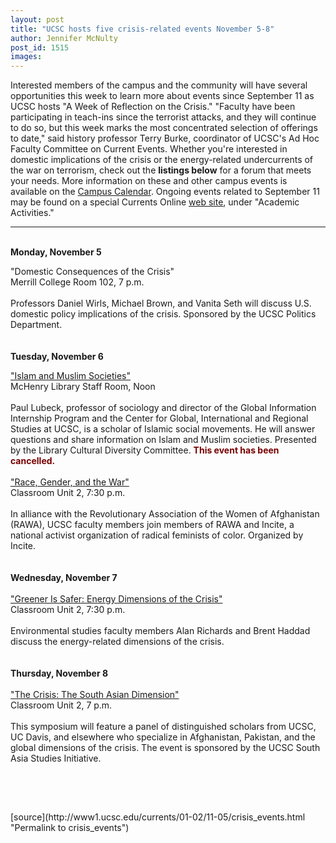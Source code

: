 ```yaml
---
layout: post
title: "UCSC hosts five crisis-related events November 5-8"
author: Jennifer McNulty
post_id: 1515
images:
---
```


<p>
  Interested members of the campus and the community will have several opportunities this week to learn more about events since September 11 as UCSC hosts "A Week of Reflection on the Crisis." "Faculty have been participating in teach-ins since the terrorist attacks, and they will continue to do so, but this week marks the most concentrated selection of offerings to date," said history professor Terry Burke, coordinator of UCSC's Ad Hoc Faculty Committee on Current Events. Whether you're interested in domestic implications of the crisis or the energy-related undercurrents of the war on terrorism, check out the <b>listings below</b> for a forum that meets your needs. More information on these and other campus events is available on the <a href="http://events.ucsc.edu/calendar/">Campus Calendar</a>. Ongoing events related to September 11 may be found on a special Currents Online <a href="http://www.ucsc.edu/currents/terrorist_crisis/">web site</a>, under "Academic Activities."
</p>
<hr>
<br>
<b>Monday, November 5</b>
<p>
  "Domestic Consequences of the Crisis"<br>
  Merrill College Room 102, 7 p.m.<br>
  <br>
  Professors Daniel Wirls, Michael Brown, and Vanita Seth will discuss U.S. domestic policy implications of the crisis. Sponsored by the UCSC Politics Department.<br>
  <br>
  <br>
  <b>Tuesday, November 6</b>
</p>
<p>
  <a href="../../terrorist_crisis/islam_11-06.html">"Islam and Muslim Societies"</a><br>
  McHenry Library Staff Room, Noon<br>
  <br>
  Paul Lubeck, professor of sociology and director of the Global Information Internship Program and the Center for Global, International and Regional Studies at UCSC, is a scholar of Islamic social movements. He will answer questions and share information on Islam and Muslim societies. Presented by the Library Cultural Diversity Committee. <font color="#770000"><b>This event has been cancelled.</b></font><br>
  <br>
  <a href="../../terrorist_crisis/race.gender.war_11-06.html">"Race, Gender, and the War"</a><br>
  Classroom Unit 2, 7:30 p.m.<br>
  <br>
  In alliance with the Revolutionary Association of the Women of Afghanistan (RAWA), UCSC faculty members join members of RAWA and Incite, a national activist organization of radical feminists of color. Organized by Incite.<br>
  <br>
  <br>
  <b>Wednesday, November 7</b><br>
  <br>
  <a href="../../terrorist_crisis/greener.html">"Greener Is Safer: Energy Dimensions of the Crisis"</a><br>
  Classroom Unit 2, 7:30 p.m.<br>
  <br>
  Environmental studies faculty members Alan Richards and Brent Haddad discuss the energy-related dimensions of the crisis.<br>
  <br>
  <br>
  <b>Thursday, November 8</b><br>
  <br>
  <a href="../../terrorist_crisis/south_asia.html">"The Crisis: The South Asian Dimension"</a><br>
  Classroom Unit 2, 7 p.m.<br>
  <br>
  This symposium will feature a panel of distinguished scholars from UCSC, UC Davis, and elsewhere who specialize in Afghanistan, Pakistan, and the global dimensions of the crisis. The event is sponsored by the UCSC South Asia Studies Initiative.
</p>
<p>
  <br>
  <br>

</p>
<p>
  <img align="bottom" alt=" " border="0" height="1" src="../../images/trans.gif" width="385">
</p>
[source](http://www1.ucsc.edu/currents/01-02/11-05/crisis_events.html "Permalink to crisis_events")
